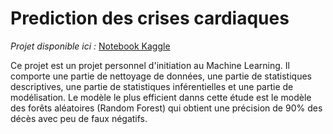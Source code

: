 # Prediction des crises cardiaques

*Projet disponible ici :* [Notebook Kaggle](https://www.kaggle.com/cecileguillot/eda-and-ml-comparisons)

Ce projet est un projet personnel d'initiation au Machine Learning.
Il comporte une partie de nettoyage de données, une partie de statistiques descriptives, une partie de statistiques inférentielles et une partie de modélisation.
Le modèle le plus efficient danns cette étude est le modèle des forêts aléatoires (Random Forest) qui obtient une précision de 90% des décès avec peu de faux négatifs.
